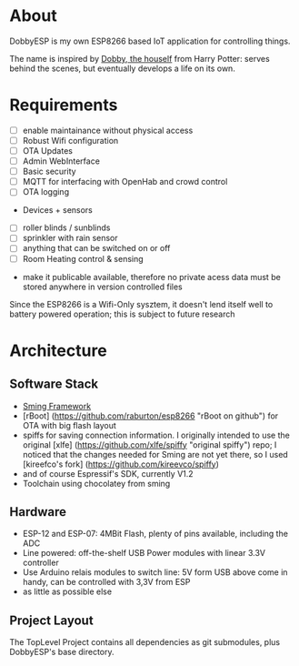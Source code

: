 # About
DobbyESP is my own ESP8266 based IoT application for controlling things.

The name is inspired by [Dobby, the houself](http://harrypotter.wikia.com/wiki/Dobby) from Harry Potter: serves behind the scenes, but eventually develops a life on its own.

# Requirements

* [ ] enable maintainance without physical access
* [ ] Robust Wifi configuration
* [ ] OTA Updates
* [ ] Admin WebInterface
* [ ] Basic security
* [ ] MQTT for interfacing with OpenHab and crowd control
* [ ] OTA logging
* Devices + sensors
 * [ ] roller blinds / sunblinds
 * [ ] sprinkler with rain sensor
 * [ ] anything that can be switched on or off
 * [ ] Room Heating control & sensing
* make it publicable available, therefore no private acess data must be stored anywhere in version controlled files

 Since the ESP8266 is a Wifi-Only sysztem, it doesn't lend itself well to battery powered operation; this is subject to future research
 
# Architecture

## Software Stack
* [Sming Framework](https://github.com/anakod/Sming "Sming on github")
* [rBoot] (https://github.com/raburton/esp8266 "rBoot on github") for OTA with big flash layout
* spiffs for saving connection information. I originally intended to use the original [xlfe] (https://github.com/xlfe/spiffy "original spiffy") repo; I noticed that the changes needed for Sming are not yet there, so I used [kireefco's fork] (https://github.com/kireevco/spiffy)
* and of course Espressif's SDK, currently V1.2
* Toolchain using chocolatey from sming

## Hardware

* ESP-12 and ESP-07: 4MBit Flash, plenty of pins available, including the ADC
* Line powered: off-the-shelf USB Power modules with linear 3.3V controller
* Use Arduino relais modules to switch line: 5V form USB above come in handy, can be controlled with 3,3V from ESP
* as little as possible else

## Project Layout
The TopLevel Project contains all dependencies as git submodules, plus DobbyESP's base directory. 

